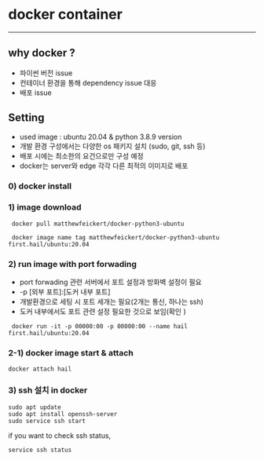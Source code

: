 # docker container

---
## why docker ?

- 파이썬 버전 issue
- 컨테이너 환경을 통해 dependency issue 대응
- 배포 issue


## Setting
- used image : ubuntu 20.04 & python 3.8.9 version 
- 개발 환경 구성에서는 다양한 os 패키지 설치 (sudo, git, ssh 등)
- 배포 시에는 최소한의 요건으로만 구성 예정
- docker는 server와 edge 각각 다른 최적의 이미지로 배포 

### 0)  docker install 
### 1)  image download
<pre><code> docker pull matthewfeickert/docker-python3-ubuntu
</code></pre>
<pre><code> docker image name tag matthewfeickert/docker-python3-ubuntu first.hail/ubuntu:20.04
</code></pre>

### 2) run image with port forwading
- port forwading 관련 서버에서 포트 설정과 방화벽 설정이 필요
- -p [외부 포트]:[도커 내부 포트]
- 개발환경으로 세팅 시 포트 세개는 필요(2개는 통신, 하나는 ssh)
- 도커 내부에서도 포트 관련 설정 필요한 것으로 보임(확인 )
<pre><code> docker run -it -p 00000:00 -p 00000:00 --name hail first.hail/ubuntu:20.04
</code></pre>

### 2-1) docker image start & attach
<pre><code>docker attach hail
</code></pre>

### 3) ssh 설치 in docker
<pre><code>sudo apt update
sudo apt install openssh-server
sudo service ssh start
</code></pre>
if you want to check ssh status, 
<pre><code>service ssh status
</code></pre>

